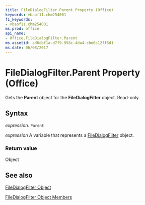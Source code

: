 ```yaml
---
title: FileDialogFilter.Parent Property (Office)
keywords: vbaof11.chm254001
f1_keywords:
- vbaof11.chm254001
ms.prod: office
api_name:
- Office.FileDialogFilter.Parent
ms.assetid: ad6cbf1a-d7f9-958c-4da4-cbe0c12ff5d1
ms.date: 06/08/2017
---
```



# FileDialogFilter.Parent Property (Office)

Gets the  **Parent** object for the **FileDialogFilter** object. Read-only.


## Syntax

 _expression_. `Parent`

 _expression_ A variable that represents a [FileDialogFilter](./Office.FileDialogFilter.md) object.


### Return value

Object


## See also


[FileDialogFilter Object](Office.FileDialogFilter.md)



[FileDialogFilter Object Members](./overview/Library-Reference/filedialogfilter-members-office.md)

